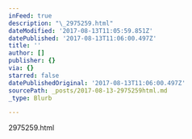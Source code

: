 ```yaml
---
inFeed: true
description: "\_2975259.html"
dateModified: '2017-08-13T11:05:59.851Z'
datePublished: '2017-08-13T11:06:00.497Z'
title: ''
author: []
publisher: {}
via: {}
starred: false
datePublishedOriginal: '2017-08-13T11:06:00.497Z'
sourcePath: _posts/2017-08-13-2975259html.md
_type: Blurb

---
```

2975259.html